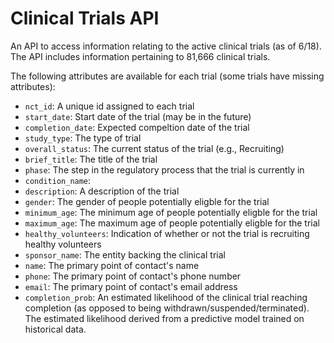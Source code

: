 # Clinical Trials API

An API to access information relating to the active clinical trials (as of 6/18). The API includes information pertaining to 81,666 clinical trials. 

The following attributes are available for each trial (some trials have missing attributes): 
- `nct_id`: A unique id assigned to each trial
- `start_date`: Start date of the trial (may be in the future)
- `completion_date`: Expected compeltion date of the trial
- `study_type`: The type of trial 
- `overall_status`: The current status of the trial (e.g., Recruiting)
- `brief_title`: The title of the trial
- `phase`: The step in the regulatory process that the trial is currently in
- `condition_name`: 
- `description`: A description of the trial
- `gender`: The gender of people potentially eligble for the trial
- `minimum_age`: The minimum age of people potentially eligble for the trial
- `maximum_age`: The maximum age of people potentially eligble for the trial
- `healthy_volunteers`: Indication of whether or not the trial is recruiting healthy volunteers 
- `sponsor_name`: The entity backing the clinical trial
- `name`: The primary point of contact's name
- `phone`: The primary point of contact's phone number
- `email`: The primary point of contact's email address
- `completion_prob`: An estimated likelihood of the clinical trial reaching completion (as opposed to being withdrawn/suspended/terminated). The estimated likelihood derived from a predictive model trained on historical data. 
